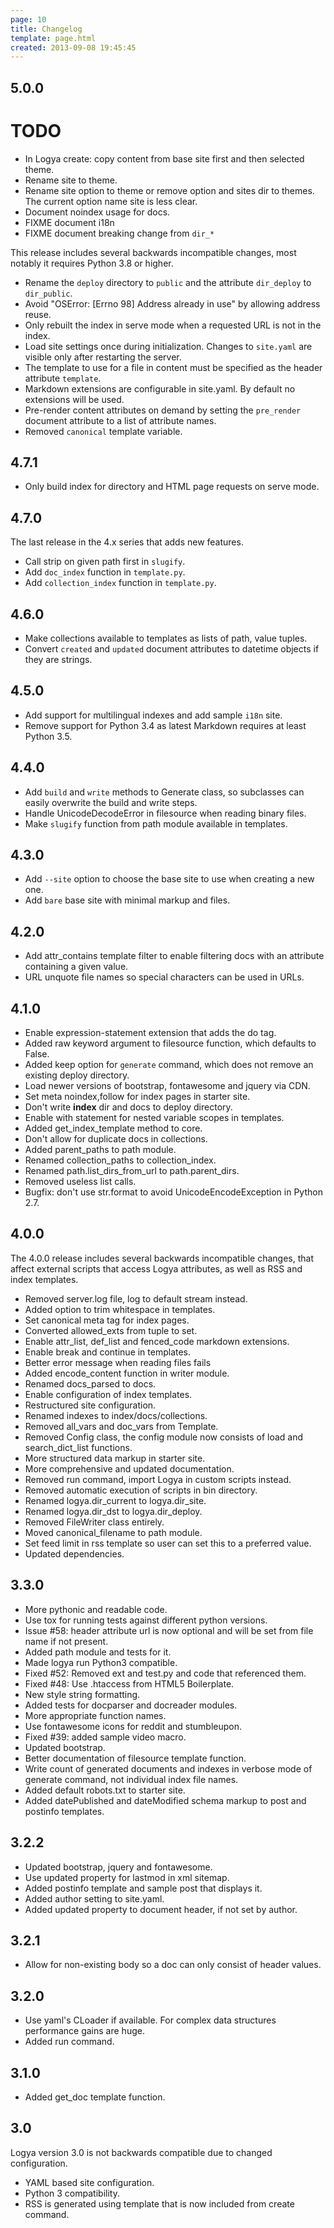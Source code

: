 ```yaml
---
page: 10
title: Changelog
template: page.html
created: 2013-09-08 19:45:45
---
```

## 5.0.0

# TODO

* In Logya create: copy content from base site first and then selected theme.
* Rename site to theme.
* Rename site option to theme or remove option and sites dir to themes. The current option name site is less clear.
* Document noindex usage for docs.
* FIXME document i18n
* FIXME document breaking change from `dir_*`

This release includes several backwards incompatible changes, most notably it requires Python 3.8 or higher.

* Rename the `deploy` directory to `public` and the attribute `dir_deploy` to `dir_public`.
* Avoid "OSError: \[Errno 98\] Address already in use" by allowing address reuse.
* Only rebuilt the index in serve mode when a requested URL is not in the index.
* Load site settings once during initialization. Changes to `site.yaml` are visible only after restarting the server.
* The template to use for a file in content must be specified as the header attribute `template`.
* Markdown extensions are configurable in site.yaml. By default no extensions will be used.
* Pre-render content attributes on demand by setting the `pre_render` document attribute to a list of attribute names.
* Removed `canonical` template variable.

## 4.7.1

* Only build index for directory and HTML page requests on serve mode.

## 4.7.0

The last release in the 4.x series that adds new features.

* Call strip on given path first in `slugify`.
* Add `doc_index` function in `template.py`.
* Add `collection_index` function in `template.py`.

## 4.6.0

* Make collections available to templates as lists of path, value tuples.
* Convert `created` and `updated` document attributes to datetime objects if they are strings.

## 4.5.0

* Add support for multilingual indexes and add sample `i18n` site.
* Remove support for Python 3.4 as latest Markdown requires at least Python 3.5.

## 4.4.0

* Add `build` and `write` methods to Generate class, so subclasses can easily overwrite the build and write steps.
* Handle UnicodeDecodeError in filesource when reading binary files.
* Make `slugify` function from path module available in templates.

## 4.3.0

* Add `--site` option to choose the base site to use when creating a new one.
* Add `bare` base site with minimal markup and files.

## 4.2.0

* Add attr_contains template filter to enable filtering docs with an attribute containing a given value.
* URL unquote file names so special characters can be used in URLs.

## 4.1.0

* Enable expression-statement extension that adds the do tag.
* Added raw keyword argument to filesource function, which defaults to False.
* Added keep option for `generate` command, which does not remove an existing deploy directory.
* Load newer versions of bootstrap, fontawesome and jquery via CDN.
* Set meta noindex,follow for index pages in starter site.
* Don't write __index__ dir and docs to deploy directory.
* Enable with statement for nested variable scopes in templates.
* Added get_index_template method to core.
* Don't allow for duplicate docs in collections.
* Added parent_paths to path module.
* Renamed collection_paths to collection_index.
* Renamed path.list_dirs_from_url to path.parent_dirs.
* Removed useless list calls.
* Bugfix: don't use str.format to avoid UnicodeEncodeException in Python 2.7.

## 4.0.0

The 4.0.0 release includes several backwards incompatible changes, that affect external scripts that access Logya attributes, as well as RSS and index templates.

* Removed server.log file, log to default stream instead.
* Added option to trim whitespace in templates.
* Set canonical meta tag for index pages.
* Converted allowed_exts from tuple to set.
* Enable attr_list, def_list and fenced_code markdown extensions.
* Enable break and continue in templates.
* Better error message when reading files fails
* Added encode_content function in writer module.
* Renamed docs_parsed to docs.
* Enable configuration of index templates.
* Restructured site configuration.
* Renamed indexes to index/docs/collections.
* Removed all_vars and doc_vars from Template.
* Removed Config class, the config module now consists of load and search_dict_list functions.
* More structured data markup in starter site.
* More comprehensive and updated documentation.
* Removed run command, import Logya in custom scripts instead.
* Removed automatic execution of scripts in bin directory.
* Renamed logya.dir_current to logya.dir_site.
* Renamed logya.dir_dst to logya.dir_deploy.
* Removed FileWriter class entirely.
* Moved canonical_filename to path module.
* Set feed limit in rss template so user can set this to a preferred value.
* Updated dependencies.

## 3.3.0

* More pythonic and readable code.
* Use tox for running tests against different python versions.
* Issue \#58: header attribute url is now optional and will be set from file name if not present.
* Added path module and tests for it.
* Made logya run Python3 compatible.
* Fixed \#52: Removed ext and test.py and code that referenced them.
* Fixed \#48: Use .htaccess from HTML5 Boilerplate.
* New style string formatting.
* Added tests for docparser and docreader modules.
* More appropriate function names.
* Use fontawesome icons for reddit and stumbleupon.
* Fixed \#39: added sample video macro.
* Updated bootstrap.
* Better documentation of filesource template function.
* Write count of generated documents and indexes in verbose mode of generate command, not individual index file names.
* Added default robots.txt to starter site.
* Added datePublished and dateModified schema markup to post and postinfo templates.

## 3.2.2

* Updated bootstrap, jquery and fontawesome.
* Use updated property for lastmod in xml sitemap.
* Added postinfo template and sample post that displays it.
* Added author setting to site.yaml.
* Added updated property to document header, if not set by author.

## 3.2.1

* Allow for non-existing body so a doc can only consist of header values.

## 3.2.0

* Use yaml's CLoader if available. For complex data structures performance gains are huge.
* Added run command.

## 3.1.0

* Added get_doc template function.

## 3.0

Logya version 3.0 is not backwards compatible due to changed configuration.

* YAML based site configuration.
* Python 3 compatibility.
* RSS is generated using template that is now included from create command.
